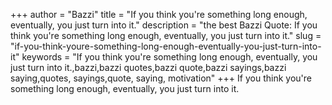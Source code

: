 +++
author = "Bazzi"
title = "If you think you're something long enough, eventually, you just turn into it."
description = "the best Bazzi Quote: If you think you're something long enough, eventually, you just turn into it."
slug = "if-you-think-youre-something-long-enough-eventually-you-just-turn-into-it"
keywords = "If you think you're something long enough, eventually, you just turn into it.,bazzi,bazzi quotes,bazzi quote,bazzi sayings,bazzi saying,quotes, sayings,quote, saying, motivation"
+++
If you think you're something long enough, eventually, you just turn into it.
